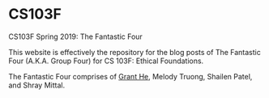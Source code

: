 # CS103F
CS103F Spring 2019: The Fantastic Four

This website is effectively the repository for the blog posts of The Fantastic Four (A.K.A. Group Four) for CS 103F: Ethical Foundations.

The Fantastic Four comprises of [Grant He](https://github.com/grant-he/), Melody Truong, Shailen Patel, and Shray Mittal.
